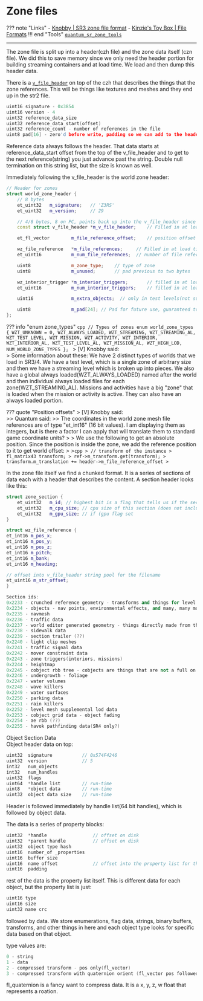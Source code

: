 # Zone files

??? note "Links"
    - [Knobby | SR3 zone file format](https://www.saintsrowmods.com/forum/threads/sr3-zone-file-format.2855/)
    - [Kinzie's Toy Box | File Formats](https://github.com/saintsrowmods2/Kinzies-Toy-Box/blob/master/file_formats.md)
!!! end "Tools"
    [`quantum_sr_zone_tools`](/tools/quantum_sr_zone_tools)
___

The zone file is split up into a header(czh file) and the zone data itself (czn file). We did this to save memory since we only need the header portion for building streaming containers and at load time. We load and then dump this header data.

There is a [`v_file_header`](/SRTT/formats/common/#v_file_header) on top of the czh that describes the things that the zone references. This will be things like textures and meshes and they end up in the str2 file.

```cpp title="v_file_header"
uint16 signature - 0x3854
uint16 version - 4
uint32 reference_data_size
uint32 reference_data_start(offset)
uint32 reference_count - number of references in the file
uint8 pad[16] - zero'd before write, padding so we can add to the header
```

Reference data always follows the header. That data starts at reference_data_start offset from the top of the v_file_header and to get to the next reference(string) you just advance past the string. Double null termination on this string list, but the size is known as well.

Immediately following the v_file_header is the world zone header:
```cpp title="world_zone_header"
// Header for zones
struct world_zone_header {
    // 8 bytes 
    et_uint32   m_signature;   // 'Z3RS'
    et_uint32   m_version;     // 29

    // 4/8 bytes, 8 on PC, points back up into the v_file_header since we use that at load time to find filenames(saving some space)
    const struct v_file_header *m_v_file_header;    // Filled in at load time, 

    et_fl_vector        m_file_reference_offset;    // position offset to apply to all file refs

    wz_file_reference   *m_file_references;     // Filled in at load time
    et_uint16           m_num_file_references;  // number of file references

    uint8               m_zone_type;    // type of zone
    uint8               m_unused;       // pad previous to two bytes

    wz_interior_trigger *m_interior_triggers;       // filled in at load time
    et_uint16           m_num_interior_triggers;    // filled in at load time

    uint16              m_extra_objects;  // only in test levels(not sure for what)

    uint8               m_pad[24]; // Pad for future use, guaranteed to be zero'd
};

```

??? info "enum zone_types"
    ```cpp
    // Types of zones
    enum world_zone_types {
    WZT_UNKNOWN = 0,
    WZT_ALWAYS_LOADED,
    WZT_STREAMING,
    WZT_STREAMING_AL,
    WZT_TEST_LEVEL,
    WZT_MISSION,
    WZT_ACTIVITY,
    WZT_INTERIOR,
    WZT_INTERIOR_AL,
    WZT_TEST_LEVEL_AL,
    WZT_MISSION_AL,
    WZT_HIGH_LOD,
    NUM_WORLD_ZONE_TYPES
    };
    ```
    > [V] Knobby said:  
    > Some information about these: We have 2 distinct types of worlds that we load in SR3/4. We have a test level, which is a single zone of arbitrary size and then we have a streaming level which is broken up into pieces. We also have a global always loaded(WZT_ALWAYS_LOADED) named after the world and then individual always loaded files for each zone(WZT_STREAMING_AL). Missions and activities have a big "zone" that is loaded when the mission or activity is active. They can also have an always loaded portion.

??? quote "Position offsets"
    > [V] Knobby said:  
    >>    Quantum said:
    >> The coordinates in the world zone mesh file references are of type "et_int16" (16 bit values). I am displaying them as integers, but is there a factor I can apply that will translate them to standard game coordinate units?
    > 
    > We use the following to get an absolute position. Since the position is inside the zone, we add the reference position to it to get world offset:
    > 
    >```cpp
    > // transform of the instance
    > fl_matrix43 transform;
    > ref->m_transform.get(transform);
    > transform.m_translation += header->m_file_reference_offset
    >```


In the zone file itself we find a chunked format. It is a series of sections of data each with a header that describes the content. A section header looks like this:
```cpp
struct zone_section {
    et_uint32   m_id; // highest bit is a flag that tells us if the section has a gpu size. This flag is masked off after storing if the gpu size is to be expected.
    et_uint32   m_cpu_size; // cpu size of this section (does not include the header which is variable size)
    et_uint32   m_gpu_size; // if (gpu flag set
}
```

```cpp
struct wz_file_reference {
et_int16 m_pos_x;
et_int16 m_pos_y;
et_int16 m_pos_z;
et_int16 m_pitch;
et_int16 m_bank;
et_int16 m_heading;

// offset into v_file_header string pool for the filename
et_uint16 m_str_offset;
}

```

```cpp
Section ids:
0x2233 - crunched reference geometry - transforms and things for level meshes
0x2234 - objects - nav points, environmental effects, and many, many more things
0x2235 - navmesh
0x2236 - traffic data
0x2237 - world editor generated geometry - things directly made from the editor like terrain
0x2238 - sidewalk data
0x2239 - section trailer (??)
0x2240 - light clip meshes
0x2241 - traffic signal data
0x2242 - mover constraint data
0x2243 - zone triggers(interiors, missions)
0x2244 - heightmap
0x2245 - cobject rbb tree - cobjects are things that are not a full on object like tables and chairs
0x2246 - undergrowth - foliage
0x2247 - water volumes
0x2248 - wave killers
0x2249 - water surfaces
0x2250 - parking data
0x2251 - rain killers
0x2252 - level mesh supplemental lod data
0x2253 - cobject grid data - object fading
0x2254 - ae rbb (??)
0x2255 - havok pathfinding data(SR4 only?)
```

Object Section Data  
Object header data on top:
```cpp
uint32  signature           // 0x574F4246
uint32  version             // 5
int32   num_objects
int32   num_handles
uint32  flags
uint64  *handle list        // run-time
uint8   *object data        // run-time
uint32  object data size    // run-time
```

Header is followed immediately by handle list(64 bit handles), which is followed by object data.

The data is a series of property blocks:
```cpp
uint32  *handle                 // offset on disk
uint32  *parent handle          // offset on disk
uint32  object type hash        
uint16  number_of _properties
uint16  buffer size
uint16  name offset             // offset into the property list for the name of the object
uint16  padding

```
rest of the data is the property list itself. This is different data for each object, but the property list is just:
```cpp
uint16 type
uint16 size
uint32 name crc
```
followed by data. We store enumerations, flag data, strings, binary buffers, transforms, and other things in here and each object type looks for specific data based on that object.

type values are:
```cpp
0 - string
1 - data
2 - compressed transform - pos only(fl_vector)
3 - compressed transform with quaternion orient (fl_vector pos followed by fl_quaternion for orient)
```

fl_quaternion is a fancy want to compress data. It is a x, y, z, w float that represents a roation.

